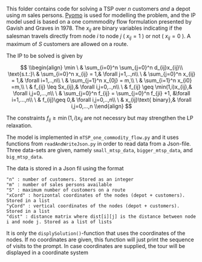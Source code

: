 This folder contains code for solving a TSP over $n$ customers *and* a depot using $m$ sales persons.
[Pyomo](http://www.pyomo.org/) is used for modelling the problem, and the IP model used is based on a one commmodity flow formulation presented by
Gavish and Graves in 1978. The $x_{ij}$ are binary variables indicating if the salesman travels directly from node $i$ to node $j$ ( $x_{ij}=1$ ) or not 
( $x_{ij}=0$ ). A maximum of $S$ customers are allowed on a route. 

The IP to be solved is given by 

$$
\\begin{align}
  \min        \ & \sum_{i=0}^n \sum_{j=0}^n d_{ij}x_{ij}\\
  \text{s.t.:}\ & \sum_{i=0}^n x_{ij} = 1,& \forall j=1,..,n\\
              \ & \sum_{j=0}^n x_{ij} = 1,& \forall i=1,..,n\\
              \ & \sum_{j=1}^n x_{0j} = m,\\
              \ & \sum_{i=1}^n x_{i0} =m,\\
              \ & f_{ij} \leq Sx_{ij},& \forall i,j=0,..,n\\
              \ & f_{ij} \geq \min(1,i)x_{ij},& \forall i,j=0,...,n\\
              \ & \sum_{j=0}^n f_{ij} = \sum_{j=0}^n f_{ji} +1, &\forall i=1,...,n\\
              \ & f_{ij}\geq 0,& \forall i,j=0,..,n\\
              \ & x_{ij}\text{ binary},& \forall i,j=0,...,n
\\end{align}
$$

The constraints $f_{ij} \geq \min(1,i)x_{ij}$ are not necessry but may strengthen the LP relaxation.


The model is implemented in `mTSP_one_commodity_flow.py` and it uses functions from `readAndWriteJson.py` in order to read data from a Json-file.
Three data-sets are given, namely `small_mtsp_data`, `bigger_mtsp_data`, and `big_mtsp_data`.

The data is stored in a Json fil using the format
```
"n" : number of customers. Stored as an integer
"m" : number of sales persons available
"S" : maximum number of customers on a route
"xCord" : horizontal coordinates of the nodes (depot + customers). Stored in a list
"yCord" : vertical coordinates of the nodes (depot + customers). Stored in a list
"dist" : distance matrix where dist[i][j] is the distance between node i and node j. Stored as a list of lists
```

It is only the `displySolution()`-function that uses the coordinates of the nodes. 
If no coordinates are given, this function will just print the sequence of visits to the prompt.
In case coordinates are supplied, the tour will be displayed in a coordinate system

